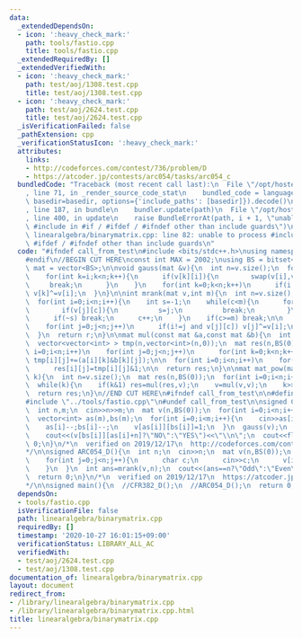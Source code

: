 ```yaml
---
data:
  _extendedDependsOn:
  - icon: ':heavy_check_mark:'
    path: tools/fastio.cpp
    title: tools/fastio.cpp
  _extendedRequiredBy: []
  _extendedVerifiedWith:
  - icon: ':heavy_check_mark:'
    path: test/aoj/1308.test.cpp
    title: test/aoj/1308.test.cpp
  - icon: ':heavy_check_mark:'
    path: test/aoj/2624.test.cpp
    title: test/aoj/2624.test.cpp
  _isVerificationFailed: false
  _pathExtension: cpp
  _verificationStatusIcon: ':heavy_check_mark:'
  attributes:
    links:
    - http://codeforces.com/contest/736/problem/D
    - https://atcoder.jp/contests/arc054/tasks/arc054_c
  bundledCode: "Traceback (most recent call last):\n  File \"/opt/hostedtoolcache/Python/3.9.7/x64/lib/python3.9/site-packages/onlinejudge_verify/documentation/build.py\"\
    , line 71, in _render_source_code_stat\n    bundled_code = language.bundle(stat.path,\
    \ basedir=basedir, options={'include_paths': [basedir]}).decode()\n  File \"/opt/hostedtoolcache/Python/3.9.7/x64/lib/python3.9/site-packages/onlinejudge_verify/languages/cplusplus.py\"\
    , line 187, in bundle\n    bundler.update(path)\n  File \"/opt/hostedtoolcache/Python/3.9.7/x64/lib/python3.9/site-packages/onlinejudge_verify/languages/cplusplus_bundle.py\"\
    , line 400, in update\n    raise BundleErrorAt(path, i + 1, \"unable to process\
    \ #include in #if / #ifdef / #ifndef other than include guards\")\nonlinejudge_verify.languages.cplusplus_bundle.BundleErrorAt:\
    \ linearalgebra/binarymatrix.cpp: line 82: unable to process #include in #if /\
    \ #ifdef / #ifndef other than include guards\n"
  code: "#ifndef call_from_test\n#include <bits/stdc++.h>\nusing namespace std;\n\
    #endif\n//BEGIN CUT HERE\nconst int MAX = 2002;\nusing BS = bitset<MAX*2>;\nusing\
    \ mat = vector<BS>;\n\nvoid gauss(mat &v){\n  int n=v.size();\n  for(int i=0;i<n;i++){\n\
    \    for(int k=i;k<n;k++){\n      if(v[k][i]){\n        swap(v[i],v[k]);\n   \
    \     break;\n      }\n    }\n    for(int k=0;k<n;k++)\n      if(i!=k and v[k][i])\
    \ v[k]^=v[i];\n  }\n}\n\nint mrank(mat v,int m){\n  int n=v.size();\n  int r=0,c=0;\n\
    \  for(int i=0;i<n;i++){\n    int s=-1;\n    while(c<m){\n      for(int j=i;j<n;j++){\n\
    \        if(v[j][c]){\n          s=j;\n          break;\n        }\n      }\n\
    \      if(~s) break;\n      c++;\n    }\n    if(c>=m) break;\n\n    swap(v[i],v[s]);\n\
    \    for(int j=0;j<n;j++)\n      if(i!=j and v[j][c]) v[j]^=v[i];\n\n    r++;c++;\n\
    \  }\n  return r;\n}\n\nmat mul(const mat &a,const mat &b){\n  int n=a.size();\n\
    \  vector<vector<int> > tmp(n,vector<int>(n,0));\n  mat res(n,BS(0));\n  for(int\
    \ i=0;i<n;i++)\n    for(int j=0;j<n;j++)\n      for(int k=0;k<n;k++)\n       \
    \ tmp[i][j]+=(a[i][k]&b[k][j]);\n\n  for(int i=0;i<n;i++)\n    for(int j=0;j<n;j++)\n\
    \      res[i][j]=tmp[i][j]&1;\n\n  return res;\n}\n\nmat mat_pow(mat v,long long\
    \ k){\n  int n=v.size();\n  mat res(n,BS(0));\n  for(int i=0;i<n;i++)\n    res[i][i]=1;\n\
    \  while(k){\n    if(k&1) res=mul(res,v);\n    v=mul(v,v);\n    k>>=1;\n  }\n\
    \  return res;\n}\n//END CUT HERE\n#ifndef call_from_test\n\n#define call_from_test\n\
    #include \"../tools/fastio.cpp\"\n#undef call_from_test\n\nsigned CFR382_D(){\n\
    \  int n,m;\n  cin>>n>>m;\n  mat v(n,BS(0));\n  for(int i=0;i<n;i++) v[i][n+i]=1;\n\
    \  vector<int> as(m),bs(m);\n  for(int i=0;i<m;i++){\n    cin>>as[i]>>bs[i];\n\
    \    as[i]--;bs[i]--;\n    v[as[i]][bs[i]]=1;\n  }\n  gauss(v);\n  for(int i=0;i<m;i++)\n\
    \    cout<<(v[bs[i]][as[i]+n]?\"NO\":\"YES\")<<\"\\n\";\n  cout<<flush;\n  return\
    \ 0;\n}\n/*\n  verified on 2019/12/17\n  http://codeforces.com/contest/736/problem/D\n\
    */\n\nsigned ARC054_D(){\n  int n;\n  cin>>n;\n  mat v(n,BS(0));\n  for(int i=0;i<n;i++){\n\
    \    for(int j=0;j<n;j++){\n      char c;\n      cin>>c;\n      v[i][j]=c-'0';\n\
    \    }\n  }\n  int ans=mrank(v,n);\n  cout<<(ans==n?\"Odd\":\"Even\")<<endl;\n\
    \  return 0;\n}\n/*\n  verified on 2019/12/17\n  https://atcoder.jp/contests/arc054/tasks/arc054_c\n\
    */\n\nsigned main(){\n  //CFR382_D();\n  //ARC054_D();\n  return 0;\n}\n\n#endif\n"
  dependsOn:
  - tools/fastio.cpp
  isVerificationFile: false
  path: linearalgebra/binarymatrix.cpp
  requiredBy: []
  timestamp: '2020-10-27 16:01:15+09:00'
  verificationStatus: LIBRARY_ALL_AC
  verifiedWith:
  - test/aoj/2624.test.cpp
  - test/aoj/1308.test.cpp
documentation_of: linearalgebra/binarymatrix.cpp
layout: document
redirect_from:
- /library/linearalgebra/binarymatrix.cpp
- /library/linearalgebra/binarymatrix.cpp.html
title: linearalgebra/binarymatrix.cpp
---
```

